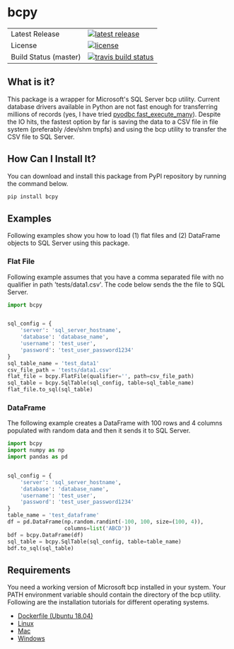 # bcpy

<table>
<tr>
  <td>Latest Release</td>
  <td>
    <a href="https://pypi.org/project/bcpy/">
    <img src="https://img.shields.io/pypi/v/bcpy.svg" alt="latest release" />
    </a>
  </td>
</tr>
<tr>
  <td>License</td>
  <td>
    <a href="https://github.com/titan550/bcpy/blob/master/LICENSE">
    <img src="https://img.shields.io/pypi/l/bcpy.svg" alt="license" />
    </a>
</td>
</tr>
<tr>
  <td>Build Status (master)</td>
  <td>
    <a href="https://travis-ci.org/titan550/bcpy">
    <img src="https://api.travis-ci.org/titan550/bcpy.svg?branch=master" alt="travis build status" />
    </a>
  </td>
</tr>
</table>

## What is it?

This package is a wrapper for Microsoft's SQL Server bcp utility. Current database drivers available in Python are not fast enough for transferring millions of records (yes, I have tried [pyodbc fast_execute_many](https://github.com/mkleehammer/pyodbc/wiki/Features-beyond-the-DB-API#fast_executemany)). Despite the IO hits, the fastest option by far is saving the data to a CSV file in file system (preferably /dev/shm tmpfs) and using the bcp utility to transfer the CSV file to SQL Server.

## How Can I Install It?

You can download and install this package from PyPI repository by running the command below.

```bash
pip install bcpy
```

## Examples

Following examples show you how to load (1) flat files and (2) DataFrame objects to SQL Server using this package.

### Flat File

Following example assumes that you have a comma separated file with no qualifier in path 'tests/data1.csv'. The code below sends the the file to SQL Server.

```python
import bcpy


sql_config = {
    'server': 'sql_server_hostname',
    'database': 'database_name',
    'username': 'test_user',
    'password': 'test_user_password1234'
}
sql_table_name = 'test_data1'
csv_file_path = 'tests/data1.csv'
flat_file = bcpy.FlatFile(qualifier='', path=csv_file_path)
sql_table = bcpy.SqlTable(sql_config, table=sql_table_name)
flat_file.to_sql(sql_table)
```

### DataFrame

The following example creates a DataFrame with 100 rows and 4 columns populated with random data and then it sends it to SQL Server.

```python
import bcpy
import numpy as np
import pandas as pd


sql_config = {
    'server': 'sql_server_hostname',
    'database': 'database_name',
    'username': 'test_user',
    'password': 'test_user_password1234'
}
table_name = 'test_dataframe'
df = pd.DataFrame(np.random.randint(-100, 100, size=(100, 4)),
                  columns=list('ABCD'))
bdf = bcpy.DataFrame(df)
sql_table = bcpy.SqlTable(sql_config, table=table_name)
bdf.to_sql(sql_table)
```

## Requirements

You need a working version of Microsoft bcp installed in your system. Your PATH environment variable should contain the directory of the bcp utility. Following are the installation tutorials for different operating systems.

- [Dockerfile (Ubuntu 18.04)](./bcp.Dockerfile)
- [Linux](https://docs.microsoft.com/en-us/sql/linux/sql-server-linux-setup-tools)
- [Mac](https://docs.microsoft.com/en-us/sql/linux/sql-server-linux-setup-tools?view=sql-server-2017#macos)
- [Windows](https://docs.microsoft.com/en-us/sql/tools/bcp-utility)
